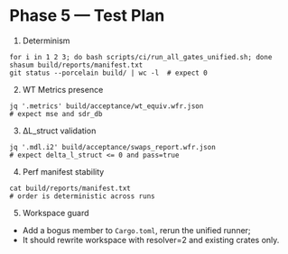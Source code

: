 # Phase 5 — Test Plan

1) Determinism
```
for i in 1 2 3; do bash scripts/ci/run_all_gates_unified.sh; done
shasum build/reports/manifest.txt
git status --porcelain build/ | wc -l  # expect 0
```

2) WT Metrics presence
```
jq '.metrics' build/acceptance/wt_equiv.wfr.json
# expect mse and sdr_db
```

3) ΔL_struct validation
```
jq '.mdl.i2' build/acceptance/swaps_report.wfr.json
# expect delta_l_struct <= 0 and pass=true
```

4) Perf manifest stability
```
cat build/reports/manifest.txt
# order is deterministic across runs
```

5) Workspace guard
- Add a bogus member to `Cargo.toml`, rerun the unified runner;
- It should rewrite workspace with resolver=2 and existing crates only.
